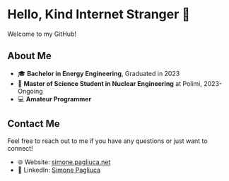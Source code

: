 # Hello, Kind Internet Stranger 👋

Welcome to my GitHub!

## About Me
- 🎓 **Bachelor in Energy Engineering**, Graduated in 2023
- 🔬 **Master of Science Student in Nuclear Engineering** at Polimi, 2023-Ongoing
- 💻 **Amateur Programmer**

## Contact Me
Feel free to reach out to me if you have any questions or just want to connect!
- 🌐 Website: [simone.pagliuca.net](https://simone.pagliuca.net)
- 🔗 LinkedIn: [Simone Pagliuca](https://www.linkedin.com/in/simone-pagliuca/)
